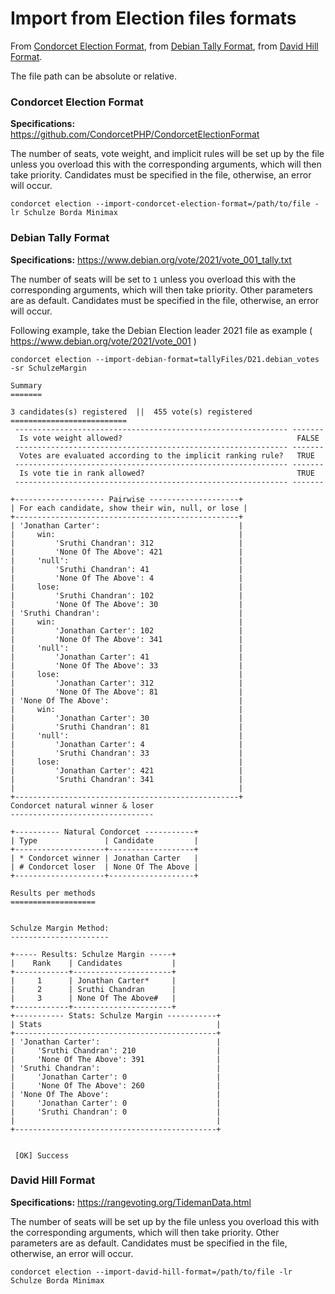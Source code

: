 # Import from Election files formats

From [Condorcet Election Format](https://github.com/CondorcetPHP/CondorcetElectionFormat), from [Debian Tally Format](https://www.debian.org/vote/2021/vote_001_tally.txt), from [David Hill Format](https://rangevoting.org/TidemanData.html).

The file path can be absolute or relative.

<!-- tabs:start -->
### **Condorcet Election Format**
**Specifications:** https://github.com/CondorcetPHP/CondorcetElectionFormat

The number of seats, vote weight, and implicit rules will be set up by the file unless you overload this with the corresponding arguments, which will then take priority. Candidates must be specified in the file, otherwise, an error will occur.
```shell
condorcet election --import-condorcet-election-format=/path/to/file -lr Schulze Borda Minimax
```

### **Debian Tally Format**
**Specifications:** https://www.debian.org/vote/2021/vote_001_tally.txt

The number of seats will be set to ```1``` unless you overload this with the corresponding arguments, which will then take priority. Other parameters are as default. Candidates must be specified in the file, otherwise, an error will occur.

Following example, take the Debian Election leader 2021 file as example ( https://www.debian.org/vote/2021/vote_001 )
```shell
condorcet election --import-debian-format=tallyFiles/D21.debian_votes -sr SchulzeMargin

Summary
=======

3 candidates(s) registered  ||  455 vote(s) registered
==========================
 ------------------------------------------------------------- -------
  Is vote weight allowed?                                       FALSE
 ------------------------------------------------------------- -------
  Votes are evaluated according to the implicit ranking rule?   TRUE
 ------------------------------------------------------------- -------
  Is vote tie in rank allowed?                                  TRUE
 ------------------------------------------------------------- -------

+-------------------- Pairwise --------------------+
| For each candidate, show their win, null, or lose |
+--------------------------------------------------+
| 'Jonathan Carter':                               |
|     win:                                         |
|         'Sruthi Chandran': 312                   |
|         'None Of The Above': 421                 |
|     'null':                                      |
|         'Sruthi Chandran': 41                    |
|         'None Of The Above': 4                   |
|     lose:                                        |
|         'Sruthi Chandran': 102                   |
|         'None Of The Above': 30                  |
| 'Sruthi Chandran':                               |
|     win:                                         |
|         'Jonathan Carter': 102                   |
|         'None Of The Above': 341                 |
|     'null':                                      |
|         'Jonathan Carter': 41                    |
|         'None Of The Above': 33                  |
|     lose:                                        |
|         'Jonathan Carter': 312                   |
|         'None Of The Above': 81                  |
| 'None Of The Above':                             |
|     win:                                         |
|         'Jonathan Carter': 30                    |
|         'Sruthi Chandran': 81                    |
|     'null':                                      |
|         'Jonathan Carter': 4                     |
|         'Sruthi Chandran': 33                    |
|     lose:                                        |
|         'Jonathan Carter': 421                   |
|         'Sruthi Chandran': 341                   |
|                                                  |
+--------------------------------------------------+
Condorcet natural winner & loser
--------------------------------

+---------- Natural Condorcet -----------+
| Type               | Candidate         |
+--------------------+-------------------+
| * Condorcet winner | Jonathan Carter   |
| # Condorcet loser  | None Of The Above |
+--------------------+-------------------+

Results per methods
===================


Schulze Margin Method:
----------------------

+----- Results: Schulze Margin -----+
|    Rank    | Candidates           |
+------------+----------------------+
|     1      | Jonathan Carter*     |
|     2      | Sruthi Chandran      |
|     3      | None Of The Above#   |
+------------+----------------------+
+----------- Stats: Schulze Margin -----------+
| Stats                                       |
+---------------------------------------------+
| 'Jonathan Carter':                          |
|     'Sruthi Chandran': 210                  |
|     'None Of The Above': 391                |
| 'Sruthi Chandran':                          |
|     'Jonathan Carter': 0                    |
|     'None Of The Above': 260                |
| 'None Of The Above':                        |
|     'Jonathan Carter': 0                    |
|     'Sruthi Chandran': 0                    |
|                                             |
+---------------------------------------------+


 [OK] Success
```

### **David Hill Format**
**Specifications:** https://rangevoting.org/TidemanData.html

The number of seats will be set up by the file unless you overload this with the corresponding arguments, which will then take priority. Other parameters are as default. Candidates must be specified in the file, otherwise, an error will occur.
```shell
condorcet election --import-david-hill-format=/path/to/file -lr Schulze Borda Minimax
```
<!-- tabs:end -->